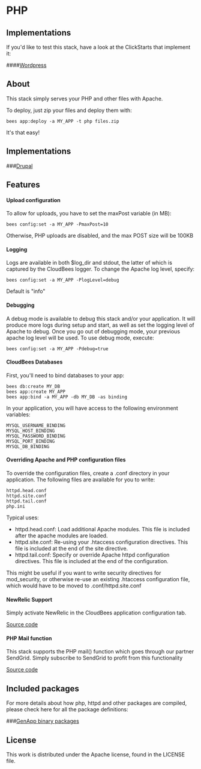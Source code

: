 # PHP

## Implementations

If you'd like to test this stack, have a look at the ClickStarts that implement
it:

####[Wordpress](https://github.com/cloudbees-community/wordpress-clickstart)

## About

This stack simply serves your PHP and other files with Apache.

To deploy, just zip your files and deploy them with:

    bees app:deploy -a MY_APP -t php files.zip

It's that easy!

## Implementations

###[Drupal](https://github.com/cloudbees-community/drupal-clickstack)

## Features

#### Upload configuration

To allow for uploads, you have to set the maxPost variable (in MB):

    bees config:set -a MY_APP -PmaxPost=10

Otherwise, PHP uploads are disabled, and the max POST size will be 100KB

#### Logging

Logs are available in both $log_dir and stdout, the latter of which is captured
by the CloudBees logger. To change the Apache log level, specify:

    bees config:set -a MY_APP -PlogLevel=debug

Default is "info"

#### Debugging
    
A debug mode is available to debug this stack and/or your application.
It will produce more logs during setup and start, as well as set the logging
level of Apache to debug. Once you go out of debugging mode, your previous
apache log level will be used. To use debug mode, execute:

    bees config:set -a MY_APP -Pdebug=true

#### CloudBees Databases

First, you'll need to bind databases to your app:

    bees db:create MY_DB
    bees app:create MY_APP
    bees app:bind -a MY_APP -db MY_DB -as binding

In your application, you will have access to the following environment 
variables:

    MYSQL_USERNAME_BINDING
    MYSQL_HOST_BINDING
    MYSQL_PASSWORD_BINDING
    MYSQL_PORT_BINDING
    MYSQL_DB_BINDING


#### Overriding Apache and PHP configuration files

To override the configuration files, create a .conf directory in your 
application. The following files are available for you to write:

    httpd.head.conf 
    httpd.site.conf
    httpd.tail.conf
    php.ini

Typical uses:

- httpd.head.conf: Load additional Apache modules. This file is included after
the apache modules are loaded.
- httpd.site.conf: Re-using your .htaccess configuration directives. This
file is included at the end of the site directive.
- httpd.tail.conf: Specify or override Apache httpd configuration directives.
This file is included at the end of the configuration.

This might be useful if you want to write security directives for mod_security, 
or otherwise re-use an existing .htaccess configuration file, which would have 
to be moved to .conf/httpd.site.conf

#### NewRelic Support
    
Simply activate NewRelic in the CloudBees application configuration tab.

[Source code](https://github.com/cloudbees-community/newrelic-php-clickstack)

#### PHP Mail function

This stack supports the PHP mail() function which goes through our partner 
SendGrid. Simply subscribe to SendGrid to profit from this functionality

[Source code](https://github.com/cloudbees-community/sendgrid-php-clickstack)

## Included packages

For more details about how php, httpd and other packages are compiled, please 
check here for all the package definitions:

###[GenApp binary packages](https://github.com/genapp-plugins-devel)

## License

This work is distributed under the Apache license, found in the LICENSE file.
